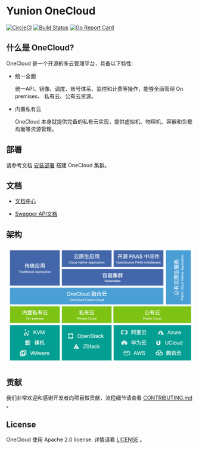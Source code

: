 # Yunion OneCloud

[![CircleCI](https://circleci.com/gh/yunionio/onecloud.svg?style=svg)](https://circleci.com/gh/yunionio/onecloud) 
[![Build Status](https://travis-ci.com/yunionio/onecloud.svg?branch=master)](https://travis-ci.org/yunionio/onecloud) 
[![Go Report Card](https://goreportcard.com/badge/github.com/yunionio/onecloud)](https://goreportcard.com/report/github.com/yunionio/onecloud) 

## 什么是 OneCloud?

OneCloud 是一个开源的多云管理平台，具备以下特性:

- 统一全面

  统一API、镜像、调度、账号体系、监控和计费等操作，能够全面管理 On premises、 私有云、公有云资源。

- 内置私有云

  OneCloud 本身就提供完备的私有云实现，提供虚拟机、物理机、容器和负载均衡等资源管理。

## 部署

请参考文档 [安装部署](https://docs.yunion.io/setup/) 搭建 OneCloud 集群。

## 文档

- [文档中心](https://docs.yunion.io/)

- [Swagger API文档](https://docs.yunion.cn/api/)

## 架构

![architecture](./docs/architecture.png)

## 贡献

我们非常欢迎和感谢开发者向项目做贡献，流程细节请查看 [CONTRIBUTING.md](./CONTRIBUTING.md) 。

## License

OneCloud 使用 Apache 2.0 license. 详情请看 [LICENSE](./LICENSE) 。
